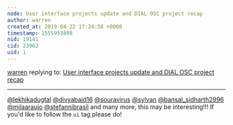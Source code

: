 ```yaml
---
node: User interface projects update and DIAL OSC project recap
author: warren
created_at: 2019-04-22 17:24:58 +0000
timestamp: 1555953898
nid: 19141
cid: 23962
uid: 1
---
```




[warren](../profile/warren) replying to: [User interface projects update and DIAL OSC project recap](../notes/warren/04-22-2019/user-interface-projects-update-and-dial-osc-project-recap)

----
[@lekhikadugtal](/profile/lekhikadugtal) [@divyabaid16](/profile/divyabaid16) [@souravirus](/profile/souravirus) [@sylvan](/profile/sylvan) [@bansal_sidharth2996](/profile/bansal_sidharth2996) [@milaaraujo](/profile/milaaraujo) [@stefannibrasil](/profile/stefannibrasil) and many more, this may be interesting!!! If you'd like to follow the `ui` tag please do!
